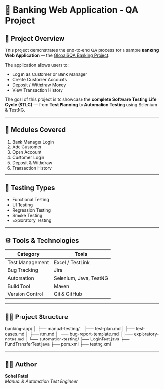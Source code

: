# 🏦 Banking Web Application - QA Project

## 📘 Project Overview
This project demonstrates the end-to-end QA process for a sample **Banking Web Application** — the [GlobalSQA Banking Project](https://www.globalsqa.com/angularJs-protractor/BankingProject/#/login).

The application allows users to:
- Log in as Customer or Bank Manager  
- Create Customer Accounts  
- Deposit / Withdraw Money  
- View Transaction History  

The goal of this project is to showcase the **complete Software Testing Life Cycle (STLC)** — from **Test Planning** to **Automation Testing** using Selenium & TestNG.

---

## 🧩 Modules Covered
1. Bank Manager Login  
2. Add Customer  
3. Open Account  
4. Customer Login  
5. Deposit & Withdraw  
6. Transaction History  

---

## 🧪 Testing Types
- Functional Testing  
- UI Testing  
- Regression Testing  
- Smoke Testing  
- Exploratory Testing  

---

## ⚙️ Tools & Technologies
| Category | Tools |
|-----------|--------|
| Test Management | Excel / TestLink |
| Bug Tracking | Jira |
| Automation | Selenium, Java, TestNG |
| Build Tool | Maven |
| Version Control | Git & GitHub |

---

## 👩‍💻 Project Structure
banking-app/
│
├── manual-testing/
│ ├── test-plan.md
│ ├── test-cases.md
│ ├── rtm.md
│ ├── bug-report-template.md
│ ├── exploratory-notes.md
│
└── automation-testing/
├── LoginTest.java
├── FundTransferTest.java
├── pom.xml
├── testng.xml


---

## 👨‍💻 Author
**Sohel Patel**  
*Manual & Automation Test Engineer*

